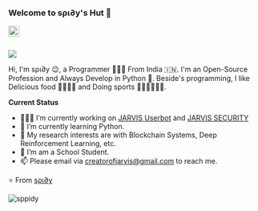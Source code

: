 ### Welcome to ѕρι∂у's Hut 👋

<a href="creatorofjarvis@gmail.com">
  <img align="left" alt="'Gmail" width="22px" src="https://cdn.jsdelivr.net/npm/simple-icons@3.1.0/icons/gmail.svg" />
</a>

<br />
<br />

![](https://visitor-badge.glitch.me/badge?page_id=sppidy)

Hi, I'm ѕρι∂у 😉, a Programmer 👨🏻‍💻 From India 🇮🇳. I'm an Open-Source Profession and Always Develop in Python 🐍. Beside's programming, I like Delicious food 🥗🥩🌮🍣 and Doing sports 🏃⛹️‍♂️🏋🏼‍♂️.


**Current Status**

- 👨🏻‍💻 I’m currently working on [JARVIS Userbot](https://github.com/Jarvis-Works/jarvisuserbot) and [JARVIS SECURITY](https://github.com/sppidy/JarvisRobot)
- 🌱 I’m currently learning Python.
- 🤔 My research interests are with Blockchain Systems, Deep Reinforcement Learning, etc.
- 💼 I’m am a School Student.
- 📫 Please email via creatorofjarvis@gmail.com to reach me.

⭐️ From [ѕρι∂у](https://github.com/sppidy)
<p align="center">&nbsp;<img align="left" src="https://github-readme-stats.vercel.app/api?username=sppidy&theme=algolia&show_icons=true" alt="sppidy"/></p>
